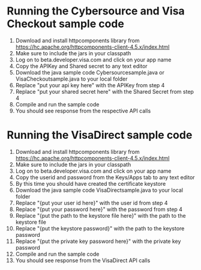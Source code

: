 Running the Cybersource and Visa Checkout sample code
===================================================== 
1. Download and install httpcomponents library from https://hc.apache.org/httpcomponents-client-4.5.x/index.html
2. Make sure to include the jars in your classpath
3. Log on to beta.developer.visa.com and click on your app name
4. Copy the APIKey and Shared secret to any text editor
5. Download the java sample code Cybersourcesample.java or VisaCheckoutsample.java to your local folder
6. Replace "put your api key here" with the APIKey from step 4
7. Replace "put your shared secret here" with the Shared Secret from step 4
8. Compile and run the sample code
9. You should see response from the respective API calls

Running the VisaDirect sample code
===================================================== 
1. Download and install httpcomponents library from https://hc.apache.org/httpcomponents-client-4.5.x/index.html
2. Make sure to include the jars in your classpath
3. Log on to beta.developer.visa.com and click on your app name
4. Copy the userid and password from the Keys/Apps tab to any text editor
5. By this time you should have created the certificate keystore
6. Download the java sample code VisaDirectsample.java to your local folder
7. Replace "{put your user id here}" with the user id from step 4
7. Replace "{put your password here}" with the password from step 4
8. Replace "{put the path to the keystore file here}" with the path to the keystore file
9. Replace "{put the keystore password}" with the path to the keystore password
10. Replace "{put the private key password here}" with the private key password
11. Compile and run the sample code
12. You should see response from the VisaDirect API calls
